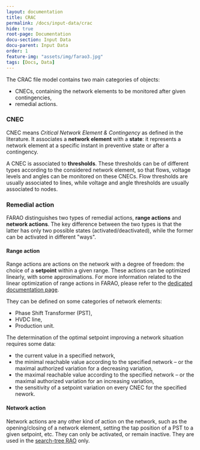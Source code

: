 ```yaml
---
layout: documentation
title: CRAC
permalink: /docs/input-data/crac
hide: true
root-page: Documentation
docu-section: Input Data
docu-parent: Input Data
order: 1
feature-img: "assets/img/farao3.jpg"
tags: [Docs, Data]
---
```


The CRAC file model contains two main categories of objects:
- CNECs, containing the network elements to be monitored after given contingencies,
- remedial actions.

### CNEC

CNEC means *Critical Network Element & Contingency* as defined in the literature. It associates a **network element** with a **state**: it represents a network element at a specific instant in preventive state or after a contingency.

A CNEC is associated to **thresholds**. These thresholds can be of different types according to the considered network element, so that flows, voltage levels and angles can be monitored on these CNECs. Flow thresholds are usually associated to lines, while voltage and angle thresholds are usually associated to nodes.

### Remedial action

FARAO distinguishes two types of remedial actions, **range actions** and **network actions**. The key difference between the two types is that the latter has only two possible states (activated/deactivated), while the former can be activated in different "ways".

#### Range action

Range actions are actions on the network with a degree of freedom: the choice of a **setpoint** within a given range. These actions can be optimized linearly, with some approximations. For more information related to the linear optimization of range actions in FARAO, please refer to the [dedicated documentation page](/docs/engine/ra-optimisation/linear-rao).

They can be defined on some categories of network elements:
- Phase Shift Transformer (PST),
- HVDC line,
- Production unit.

The determination of the optimal setpoint improving a network situation requires some data:
- the current value in a specified network,
- the minimal reachable value according to the specified network – or the maximal authorized variation for a decreasing variation,
- the maximal reachable value according to the specified network – or the maximal authorized variation for an increasing variation,
- the sensitivity of a setpoint variation on every CNEC for the specified nework.

#### Network action

Network actions are any other kind of action on the network, such as the opening/closing of a network element, setting the tap position of a PST to a given setpoint, etc. They can only be activated, or remain inactive.
They are used in the [search-tree RAO](/docs/engine/ra-optimisation/search-tree-rao) only.
